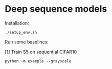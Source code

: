# Deep sequence models

Installation:
```
./setup_env.sh
```
Run some baselines:

[1] Train S5 on sequential CIFAR10
```
python -m example --grayscale
```

